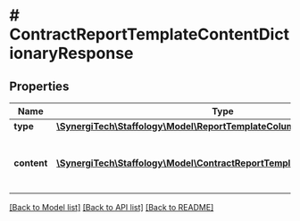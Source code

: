 # # ContractReportTemplateContentDictionaryResponse

## Properties

Name | Type | Description | Notes
------------ | ------------- | ------------- | -------------
**type** | [**\SynergiTech\Staffology\Model\ReportTemplateColumnType**](ReportTemplateColumnType.md) |  | [optional]
**content** | [**\SynergiTech\Staffology\Model\ContractReportTemplateContentResponse[]**](ContractReportTemplateContentResponse.md) | The content list of report template column | [optional]

[[Back to Model list]](../../README.md#models) [[Back to API list]](../../README.md#endpoints) [[Back to README]](../../README.md)
